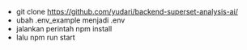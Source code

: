 - git clone https://github.com/yudari/backend-superset-analysis-ai/
- ubah .env_example menjadi .env
- jalankan perintah npm install
- lalu npm run start
